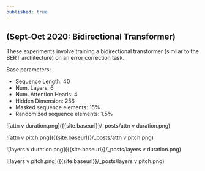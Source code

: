 ```yaml
---
published: true
---
```

## (Sept-Oct 2020: Bidirectional Transformer)

These experiments involve training a bidirectional transformer (similar to the BERT architecture) on an error correction task.

Base parameters:

- Sequence Length: 40
- Num. Layers: 6
- Num. Attention Heads: 4
- Hidden Dimension: 256
- Masked sequence elements: 15%
- Randomized sequence elements: 1.5%

![attn v duration.png]({{site.baseurl}}/_posts/attn v duration.png)

![attn v pitch.png]({{site.baseurl}}/_posts/attn v pitch.png)

![layers v duration.png]({{site.baseurl}}/_posts/layers v duration.png)

![layers v pitch.png]({{site.baseurl}}/_posts/layers v pitch.png)




